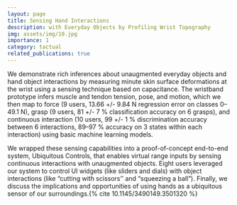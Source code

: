 ```yaml
---
layout: page
title: Sensing Hand Interactions
description: with Everyday Objects by Profiling Wrist Topography
img: assets/img/10.jpg
importance: 1
category: tactual
related_publications: true
---
```


We demonstrate rich inferences about unaugmented everyday objects and hand object interactions by measuring minute skin surface deformations at the wrist using a sensing technique based on capacitance. The wristband prototype infers muscle and tendon tension, pose, and motion, which we then map to force (9 users, 13.66 +/- 9.84 N regression error on classes 0–49.1 N), grasp (9 users, 81 +/- 7 % classification accuracy on 6 grasps), and continuous interaction (10 users, 99 +/- 1 % discrimination accuracy between 6 interactions, 89–97 % accuracy on 3 states within each interaction) using basic machine learning models.

We wrapped these sensing capabilities into a proof-of-concept end-to-end system, Ubiquitous Controls, that enables virtual range inputs by sensing continuous interactions with unaugmented objects. Eight users leveraged our system to control UI widgets (like sliders and dials) with object interactions (like “cutting with scissors’’ and “squeezing a ball”). Finally, we discuss the implications and opportunities of using hands as a ubiquitous sensor of our surroundings.{% cite 10.1145/3490149.3501320 %}
